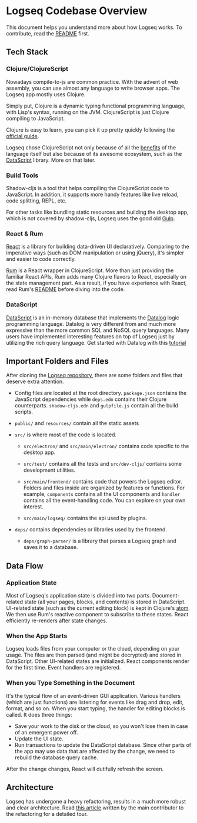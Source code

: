 # Logseq Codebase Overview

This document helps you understand more about how Logseq works. To contribute, read the [README](https://github.com/logseq/logseq) first.

## Tech Stack

### Clojure/ClojureScript

Nowadays compile-to-js are common practice. With the advent of web assembly, you can use almost any language to write browser apps. The Logseq app mostly uses Clojure.

Simply put, Clojure is a dynamic typing functional programming language, with Lisp's syntax, running on the JVM. ClojureScript is just Clojure compiling to JavaScript.

Clojure is easy to learn, you can pick it up pretty quickly following the [official guide](https://clojure.org/guides/learn/syntax).

Logseq chose ClojureScript not only because of all the [benefits](https://clojure.org/about/rationale) of the language itself but also because of its awesome ecosystem, such as the [DataScript](https://github.com/tonsky/datascript) library. More on that later.

### Build Tools

Shadow-cljs is a tool that helps compiling the ClojureScript code to JavaScript. In addition, it supports more handy features like live reload, code splitting, REPL, etc.

For other tasks like bundling static resources and building the desktop app, which is not covered by shadow-cljs, Logseq uses the good old [Gulp](https://gulpjs.com).

### React & Rum

[React](https://reactjs.org/) is a library for building data-driven UI declaratively. Comparing to the imperative ways (such as DOM manipulation or using jQuery), it's simpler and easier to code correctly.

[Rum](https://github.com/tonsky/rum) is a React wrapper in ClojureScript. More than just providing the familiar React APIs, Rum adds many Clojure flavors to React, especially on the state management part. As a result, if you have experience with React, read Rum's [README](https://github.com/tonsky/rum) before diving into the code.

### DataScript

[DataScript](https://github.com/tonsky/datascript) is an in-memory database that implements the [Datalog](https://en.wikipedia.org/wiki/Datalog) logic programming language. Datalog is very different from and much more expressive than the more common SQL and NoSQL query languages. Many users have implemented interesting features on top of Logseq just by utilizing the rich query language. Get started with Datalog with this [tutorial](http://www.learndatalogtoday.org/)

## Important Folders and Files

After cloning the [Logseq repository](https://github.com/logseq/logseq), there are some folders and files that deserve extra attention.

- Config files are located at the root directory. `package.json` contains the JavaScript dependencies while `deps.edn` contains their Clojure counterparts. `shadow-cljs.edn` and `gulpfile.js` contain all the build scripts.

- `public/` and `resources/` contain all the static assets

- `src/` is where most of the code is located.

  - `src/electron/` and `src/main/electron/` contains code specific to the desktop app.

  - `src/test/` contains all the tests and `src/dev-cljs/` contains some development utilities.

  - `src/main/frontend/` contains code that powers the Logseq editor. Folders and files inside are organized by features or functions. For example, `components` contains all the UI components and `handler` contains all the event-handling code. You can explore on your own interest.

  - `src/main/logseq/` contains the api used by plugins.

- `deps/` contains dependencies or libraries used by the frontend.

  - `deps/graph-parser/` is a library that parses a Logseq graph and saves it to a database.

## Data Flow

### Application State

Most of Logseq's application state is divided into two parts. Document-related state (all your pages, blocks, and contents) is stored in DataScript. UI-related state (such as the current editing block) is kept in Clojure's [atom](https://clojure.org/reference/atoms). We then use Rum's reactive component to subscribe to these states. React efficiently re-renders after state changes.

### When the App Starts

Logseq loads files from your computer or the cloud, depending on your usage. The files are then parsed (and might be decrypted) and stored in DataScript. Other UI-related states are initialized. React components render for the first time. Event handlers are registered.

### When you Type Something in the Document

It's the typical flow of an event-driven GUI application. Various handlers (which are just functions) are listening for events like drag and drop, edit, format, and so on. When you start typing, the handler for editing blocks is called. It does three things:

- Save your work to the disk or the cloud, so you won't lose them in case of an emergent power off.
- Update the UI state.
- Run transactions to update the DataScript database. Since other parts of the app may use data that are affected by the change, we need to rebuild the database query cache.

After the change changes, React will dutifully refresh the screen.

## Architecture

Logseq has undergone a heavy refactoring, results in a much more robust and clear architecture. Read [this article](https://docs.logseq.com/#/page/The%20Refactoring%20Of%20Logseq) written by the main contributor to the refactoring for a detailed tour.
